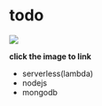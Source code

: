 # todo

[![](/​/todo.png)](https://lignah.github.io/todo/)

**click the image to link**

- serverless(lambda)
- nodejs
- mongodb